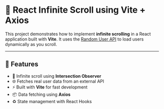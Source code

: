 # 📜 React Infinite Scroll using Vite + Axios

This project demonstrates how to implement **infinite scrolling** in a React application built with **Vite**. It uses the [Random User API](https://randomuser.me/) to load users dynamically as you scroll.

---

## 🚀 Features

- 🔁 Infinite scroll using **Intersection Observer**
- 🌐 Fetches real user data from an external API
- ⚡ Built with **Vite** for fast development
- 📦 Data fetching using **Axios**
- ♻️ State management with React Hooks
